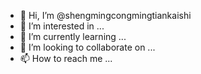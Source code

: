 - 👋 Hi, I’m @shengmingcongmingtiankaishi
- 👀 I’m interested in ...
- 🌱 I’m currently learning ...
- 💞️ I’m looking to collaborate on ...
- 📫 How to reach me ...

<!---
shengmingcongmingtiankaishi/shengmingcongmingtiankaishi is a ✨ special ✨ repository because its `README.md` (this file) appears on your GitHub profile.
You can click the Preview link to take a look at your changes.
--->
